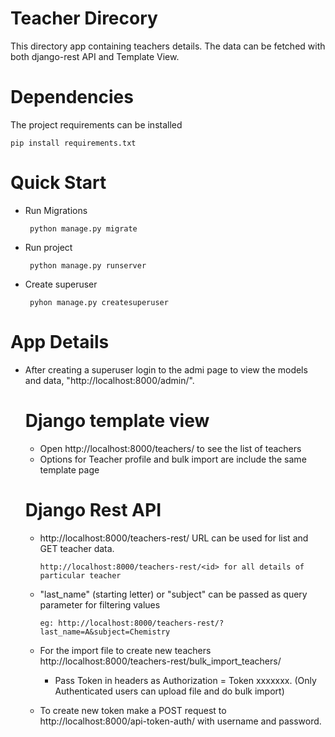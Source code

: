 # Teacher Direcory
This directory app containing teachers details. The data can be fetched with both django-rest API and Template View. 

# Dependencies 
The project requirements can be installed 

    pip install requirements.txt
    
# Quick Start

 - Run Migrations
 
        python manage.py migrate
        
 - Run project

        python manage.py runserver
        
 - Create superuser
 
        pyhon manage.py createsuperuser
        
 # App Details
 
 - After creating a superuser login to the admi page to view the models and data, "http://localhost:8000/admin/".
 
    # Django template view
    
    - Open http://localhost:8000/teachers/ to see the list of teachers
    - Options for Teacher profile and bulk import are include the same template page
    
    # Django Rest API
    
    - http://localhost:8000/teachers-rest/ URL can be used for list and GET teacher data. 
    
          http://localhost:8000/teachers-rest/<id> for all details of particular teacher
          
    - "last_name" (starting letter) or "subject" can be passed as query parameter for filtering values
    
          eg: http://localhost:8000/teachers-rest/?last_name=A&subject=Chemistry
    - For the import file to create new teachers http://localhost:8000/teachers-rest/bulk_import_teachers/ 
    
         - Pass Token in headers as Authorization = Token xxxxxxx. (Only Authenticated users can upload file and do bulk import)
     
    - To create new token make a POST request to  http://localhost:8000/api-token-auth/ with username and password.

